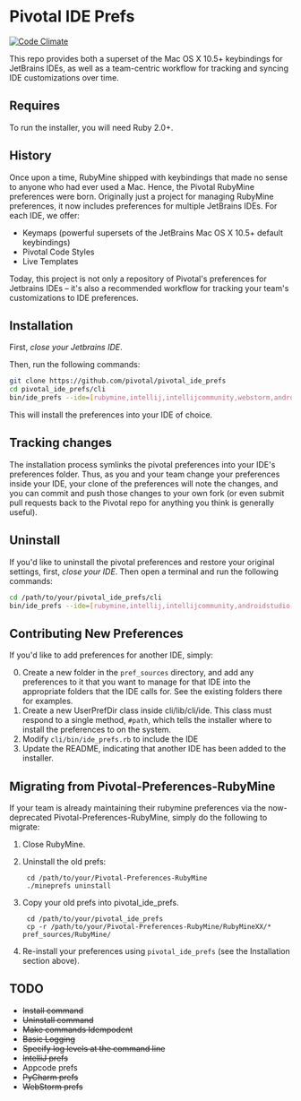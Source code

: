 # Pivotal IDE Prefs

[![Code Climate](https://codeclimate.com/github/pivotal/pivotal_ide_prefs.png)](https://codeclimate.com/github/pivotal/pivotal_ide_prefs)

This repo provides both a superset of the Mac OS X 10.5+ keybindings for JetBrains IDEs, as well as a team-centric workflow for tracking and syncing IDE customizations over time.

## Requires

To run the installer, you will need Ruby 2.0+.

## History

Once upon a time, RubyMine shipped with keybindings that made no sense to anyone who had ever used a Mac. Hence, the Pivotal RubyMine preferences were born. Originally just a project for managing RubyMine preferences, it now includes preferences for multiple JetBrains IDEs. For each IDE, we offer:

* Keymaps (powerful supersets of the JetBrains Mac OS X 10.5+ default keybindings)
* Pivotal Code Styles
* Live Templates

Today, this project is not only a repository of Pivotal's preferences for Jetbrains IDEs – it's also a recommended workflow for tracking your team's customizations to IDE preferences. 

## Installation ##

First, *close your Jetbrains IDE*. 

Then, run the following commands:

```sh
git clone https://github.com/pivotal/pivotal_ide_prefs
cd pivotal_ide_prefs/cli
bin/ide_prefs --ide=[rubymine,intellij,intellijcommunity,webstorm,androidstudio,appcode,clion,pycharm] install
```

This will install the preferences into your IDE of choice. 

## Tracking changes ##

The installation process symlinks the pivotal preferences into your IDE's preferences folder. Thus, as you and 
your team change your preferences inside your IDE, your clone of the preferences will note the changes, and you can
commit and push those changes to your own fork (or even submit pull requests back to the Pivotal repo for anything
you think is generally useful).

## Uninstall ##

If you'd like to uninstall the pivotal preferences and restore your original settings, first, *close your IDE*. 
Then open a terminal and run the following commands:

```sh
cd /path/to/your/pivotal_ide_prefs/cli
bin/ide_prefs --ide=[rubymine,intellij,intellijcommunity,androidstudio,appcode,clion,pycharm] uninstall
```

## Contributing New Preferences

If you'd like to add preferences for another IDE, simply: 

0. Create a new folder in the `pref_sources` directory, and add any preferences to it that you want to manage for that IDE into the appropriate folders that the IDE calls for. See the existing folders there for examples.
0. Create a new <IdeName>UserPrefDir class inside cli/lib/cli/ide. This class must respond to a single method, `#path`, which tells the installer where to install the preferences to on the system.
0. Modify `cli/bin/ide_prefs.rb` to include the IDE
0. Update the README, indicating that another IDE has been added to the installer. 

## Migrating from Pivotal-Preferences-RubyMine

If your team is already maintaining their rubymine preferences via the now-deprecated Pivotal-Preferences-RubyMine, simply do the following to migrate:

1. Close RubyMine.
2. Uninstall the old prefs:

        cd /path/to/your/Pivotal-Preferences-RubyMine
        ./mineprefs uninstall

3. Copy your old prefs into pivotal\_ide\_prefs. 

        cd /path/to/your/pivotal_ide_prefs
        cp -r /path/to/your/Pivotal-Preferences-RubyMine/RubyMineXX/* pref_sources/RubyMine/

4. Re-install your preferences using `pivotal_ide_prefs` (see the Installation section above).

## TODO

* ~~Install command~~
* ~~Uninstall command~~
* ~~Make commands Idempodent~~
* ~~Basic Logging~~
* ~~Specify log levels at the command line~~
* ~~IntelliJ prefs~~
* Appcode prefs
* ~~PyCharm prefs~~
* ~~WebStorm prefs~~
